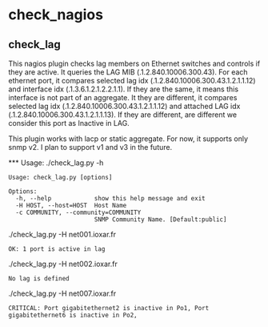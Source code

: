 # check_nagios
## check_lag

This nagios plugin checks lag members on Ethernet switches and controls if they are active.
It queries the LAG MIB (.1.2.840.10006.300.43).
For each ethernet port, it compares selected lag idx (.1.2.840.10006.300.43.1.2.1.1.12) and interface idx (.1.3.6.1.2.1.2.2.1.1).
If they are the same, it means this interface is not part of an aggregate.
It they are different, it compares selected lag idx (.1.2.840.10006.300.43.1.2.1.1.12) and attached LAG idx (.1.2.840.10006.300.43.1.2.1.1.13).
If they are different, are different we consider this port as Inactive in LAG.

This plugin works with lacp or static aggregate. For now, it supports only snmp v2. I plan to support v1 and v3 in the future.

*** Usage:
./check_lag.py -h
```
Usage: check_lag.py [options]

Options:
  -h, --help            show this help message and exit
  -H HOST, --host=HOST  Host Name
  -c COMMUNITY, --community=COMMUNITY
                        SNMP Community Name. [Default:public]
```
./check_lag.py -H net001.ioxar.fr
```
OK: 1 port is active in lag
```
./check_lag.py -H net002.ioxar.fr
```
No lag is defined
```
./check_lag.py -H net007.ioxar.fr
```
CRITICAL: Port gigabitethernet2 is inactive in Po1, Port gigabitethernet6 is inactive in Po2,
```
